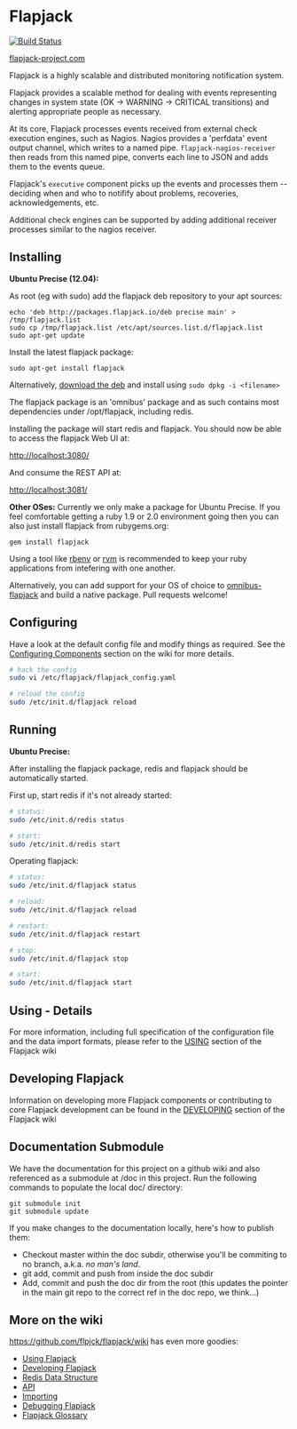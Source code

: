 # Flapjack

[![Build Status](https://travis-ci.org/flpjck/flapjack.png)](https://travis-ci.org/flpjck/flapjack)

[flapjack-project.com](http://flapjack-project.com/)

Flapjack is a highly scalable and distributed monitoring notification system.

Flapjack provides a scalable method for dealing with events representing changes in system state (OK -> WARNING -> CRITICAL transitions) and alerting appropriate people as necessary.

At its core, Flapjack processes events received from external check execution engines, such as Nagios. Nagios provides a 'perfdata' event output channel, which writes to a named pipe. `flapjack-nagios-receiver` then reads from this named pipe, converts each line to JSON and adds them to the events queue.

Flapjack's `executive` component picks up the events and processes them -- deciding when and who to notifify about problems, recoveries, acknowledgements, etc.

Additional check engines can be supported by adding additional receiver processes similar to the nagios receiver.

## Installing

**Ubuntu Precise (12.04):**

As root (eg with sudo) add the flapjack deb repository to your apt sources:

```text
echo 'deb http://packages.flapjack.io/deb precise main' > /tmp/flapjack.list
sudo cp /tmp/flapjack.list /etc/apt/sources.list.d/flapjack.list
sudo apt-get update
```

Install the latest flapjack package:

```text
sudo apt-get install flapjack
```

Alternatively, [download the deb](http://packages.flapjack.io/deb/pool/main/f/flapjack/) and install using `sudo dpkg -i <filename>`

The flapjack package is an 'omnibus' package and as such contains most dependencies under /opt/flapjack, including redis.

Installing the package will start redis and flapjack. You should now be able to access the flapjack Web UI at:

[http://localhost:3080/](http://localhost:3080)

And consume the REST API at:

[http://localhost:3081/](http://localhost:3081)

**Other OSes:**
Currently we only make a package for Ubuntu Precise. If you feel comfortable getting a ruby 1.9 or 2.0 environment going then you can also just install flapjack from rubygems.org:

```text
gem install flapjack
```

Using a tool like [rbenv](https://github.com/sstephenson/rbenv) or [rvm](https://rvm.io/) is recommended to keep your ruby applications from intefering with one another.

Alternatively, you can add support for your OS of choice to [omnibus-flapjack](https://github.com/flpjck/omnibus-flapjack) and build a native package. Pull requests welcome!

## Configuring

Have a look at the default config file and modify things as required. See the [Configuring Components](https://github.com/flpjck/flapjack/wiki/USING#wiki-configuring_components) section on the wiki for more details.

```bash
# hack the config
sudo vi /etc/flapjack/flapjack_config.yaml

# reload the config
sudo /etc/init.d/flapjack reload
```

## Running

**Ubuntu Precise:**

After installing the flapjack package, redis and flapjack should be automatically started.

First up, start redis if it's not already started:
```bash
# status:
sudo /etc/init.d/redis status

# start:
sudo /etc/init.d/redis start
```

Operating flapjack:
```bash
# status:
sudo /etc/init.d/flapjack status

# reload:
sudo /etc/init.d/flapjack reload

# restart:
sudo /etc/init.d/flapjack restart

# stop:
sudo /etc/init.d/flapjack stop

# start:
sudo /etc/init.d/flapjack start
```

## Using - Details

For more information, including full specification of the configuration file and the data import formats, please refer to the [USING](https://github.com/flpjck/flapjack/wiki/USING) section of the Flapjack wiki

## Developing Flapjack

Information on developing more Flapjack components or contributing to core Flapjack development can be found in the [DEVELOPING](https://github.com/flpjck/flapjack/wiki/DEVELOPING) section of the Flapjack wiki

## Documentation Submodule

We have the documentation for this project on a github wiki and also referenced as a submodule at /doc in this project. Run the following commands to populate the local doc/ directory:

```
git submodule init
git submodule update
```

If you make changes to the documentation locally, here's how to publish them:

* Checkout master within the doc subdir, otherwise you'll be commiting to no branch, a.k.a. *no man's land*.
* git add, commit and push from inside the doc subdir
* Add, commit and push the doc dir from the root (this updates the pointer in the main git repo to the correct ref in the doc repo, we think...)

## More on the wiki

https://github.com/flpjck/flapjack/wiki has even more goodies:

- [Using Flapjack](https://github.com/flpjck/flapjack/wiki/USING)
- [Developing Flapjack](https://github.com/flpjck/flapjack/wiki/DEVELOPING)
- [Redis Data Structure](https://github.com/flpjck/flapjack/wiki/DATA_STRUCTURES)
- [API](https://github.com/flpjck/flapjack/wiki/API)
- [Importing](https://github.com/flpjck/flapjack/wiki/IMPORTING)
- [Debugging Flapjack](https://github.com/flpjck/flapjack/wiki/DEBUGGING)
- [Flapjack Glossary](https://github.com/flpjck/flapjack/wiki/GLOSSARY)


